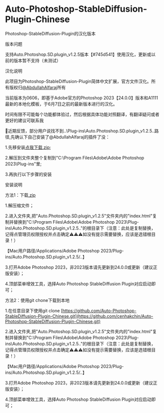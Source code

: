 # Auto-Photoshop-StableDiffusion-Plugin-Chinese
Photoshop-StableDiffusion-Plugin的汉化版本

版本问题

支持Auto.Photoshop.SD.plugin_v1.2.5版本【#745d541】使用汉化，更新或以前的版本暂不支持（未测试）

汉化说明

此项目为Photoshop-StableDiffusion-Plugin简体中文扩展，官方文件汉化。所有版权归[@AbdullahAlfaraj](https://github.com/AbdullahAlfaraj/Auto-Photoshop-StableDiffusion-Plugin)所有

当前版本为0606，即基于Adobe官方的Photoshop 2023【24.0.0】版本和A1111最新的本地化模板，于6月7日之前的最新版本进行的汉化。

时间有限不可能每个功能都体验过，然后根据具体功能对照翻译，有翻译疑问或者更好的建议可联系我



📢近期反馈，部分用户说找不到..\Plug-ins\Auto.Photoshop.SD.plugin_v1.2.5\..路径,先确认下自己安装了@AbdullahAlfaraj的插件了没：

1.先移安装[点我下载.zip](https://github.com/AbdullahAlfaraj/Auto-Photoshop-StableDiffusion-Plugin/releases/download/v1.2.5/Auto.Photoshop.SD.plugin_v1.2.5.zip);

2.解压到文件夹整个复制到"C:\\Program Files\Adobe\Adobe Photoshop 2023\Plug-ins\"里;

3.再执行以下步骤的安装



安装说明

方法1：下载[.zip](https://github.com/cenhakchin/Auto-Photoshop-StableDiffusion-Plugin-Chinese/archive/refs/heads/main.zip)

1.解压缩文件；

2.进入文件夹,把"Auto.Photoshop.SD.plugin_v1.2.5"文件夹内的"index.html"复制并替换到"C:\\Program Files\Adobe\Adobe Photoshop 2023\Plug-ins\Auto.Photoshop.SD.plugin_v1.2.5\.."的根目录下（注意：此处是复制替换，记得点管理员权限授权并点击确定⚠️⚠️⚠️如没有提示需要替换，应该是选错根目录！）

【Mac用户路径/Applications/Adobe Photoshop 2023/Plug-ins/Auto.Photoshop.SD.plugin_v1.2.5/..】

3.打开Adobe Photoshop 2023，非2023版本请先更新到24.0.0或更新（建议正版安装）；

4.顶部菜单增效工具，选择Auto Photoshop StableDiffusion Plugin对应启动即可；

方法2：使用git chone下载到本地

1.在任意目录下使用git clone [https://github.com/Auto-Photoshop-StableDiffusion-Plugin-Chinese.git](https://github.com/cenhakchin/Auto-Photoshop-StableDiffusion-Plugin-Chinese.git)

2.进入文件夹,把"Auto.Photoshop.SD.plugin_v1.2.5"文件夹内的"index.html"复制并替换到"C:\\Program Files\Adobe\Adobe Photoshop 2023\Plug-ins\Auto.Photoshop.SD.plugin_v1.2.5\.."的根目录下（注意：此处是复制替换，记得点管理员权限授权并点击确定⚠️⚠️⚠️如没有提示需要替换，应该是选错根目录！）

【Mac用户路径/Applications/Adobe Photoshop 2023/Plug-ins/Auto.Photoshop.SD.plugin_v1.2.5/..】

3.打开Adobe Photoshop 2023，非2023版本请先更新到24.0.0或更新（建议正版安装）；

4.顶部菜单增效工具，选择Auto Photoshop StableDiffusion Plugin对应启动即可；
